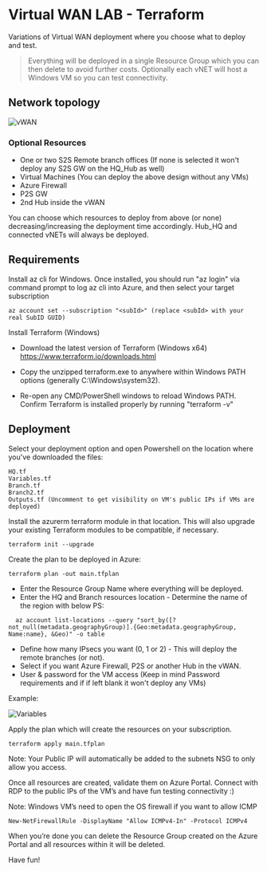 # Virtual WAN LAB - Terraform

Variations of Virtual WAN deployment where you choose what to deploy and test.

>Everything will be deployed in a single Resource Group which you can then delete to avoid further costs. 
Optionally each vNET will host a Windows VM so you can test connectivity.

## Network topology

![vWAN](https://user-images.githubusercontent.com/62115929/209672848-1fc9343f-3bda-4866-83b3-3e30c2ce0fa2.jpg)

### Optional Resources

- One or two S2S Remote branch offices (If none is selected it won't deploy any S2S GW on the HQ_Hub as well)
- Virtual Machines (You can deploy the above design without any VMs)
- Azure Firewall
- P2S GW
- 2nd Hub inside the vWAN

You can choose which resources to deploy from above (or none) decreasing/increasing the deployment time accordingly. Hub_HQ and connected vNETs will always be deployed.

## Requirements

Install az cli for Windows. Once installed, you should run "az login" via command prompt to log az cli into Azure, and then select your target subscription
```
az account set --subscription "<subId>" (replace <subId> with your real SubID GUID)
```

Install Terraform (Windows)

- Download the latest version of Terraform (Windows x64) https://www.terraform.io/downloads.html

- Copy the unzipped terraform.exe to anywhere within Windows PATH options (generally C:\Windows\system32).

- Re-open any CMD/PowerShell windows to reload Windows PATH.
Confirm Terraform is installed properly by running "terraform -v"


## Deployment

Select your deployment option and open Powershell on the location where you've downloaded the files:
```
HQ.tf
Variables.tf
Branch.tf
Branch2.tf
Outputs.tf (Uncomment to get visibility on VM's public IPs if VMs are deployed)
```
Install the azurerm terraform module in that location. This will also upgrade your existing Terraform modules to be compatible, if necessary.
```
terraform init --upgrade
```
Create the plan to be deployed in Azure:
```
terraform plan -out main.tfplan
```
  * Enter the Resource Group Name where everything will be deployed.
  * Enter the HQ and Branch resources location - Determine the name of the region with below PS:
  ```
    az account list-locations --query "sort_by([?not_null(metadata.geographyGroup)].{Geo:metadata.geographyGroup, Name:name}, &Geo)" -o table
  ```
  * Define how many IPsecs you want (0, 1 or 2) - This will deploy the remote branches (or not).
  * Select if you want Azure Firewall, P2S or another Hub in the vWAN. 
  * User & password for the VM access (Keep in mind Password requirements and if if left blank it won't deploy any VMs)

Example:

![Variables](https://user-images.githubusercontent.com/62115929/209817192-83caacad-866d-467e-acf4-663deec3a1b6.jpg)


Apply the plan which will create the resources on your subscription.
```
terraform apply main.tfplan
```
Note: Your Public IP will automatically be added to the subnets NSG to only allow you access.

Once all resources are created, validate them on Azure Portal. Connect with RDP to the public IPs of the VM’s and have fun testing connectivity :)


Note: Windows VM’s need to open the OS firewall if you want to allow ICMP
```
New-NetFirewallRule -DisplayName "Allow ICMPv4-In" -Protocol ICMPv4
```
When you’re done you can delete the Resource Group created on the Azure Portal and all resources within it will be deleted.

Have fun!
